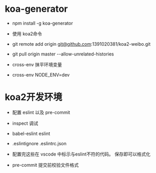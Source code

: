 # koa-generator
* npm install -g koa-generator
* 使用 koa2命令


* git remote add origin git@github.com:1391020381/koa2-weibo.git
* git pull origin master --allow-unrelated-histories
* cross-env 抹平环境变量
* cross-env NODE_ENV=dev

# koa2开发环境
* 配置 eslint 以及 pre-commit
* inspect 调试


* babel-eslint eslint  
* .eslintignore  .eslintrc.json 
* 配置完这些在 vscode 中标示与eslint不符的代码。 保存即可以格式化

* pre-commit 提交前校验文件格式